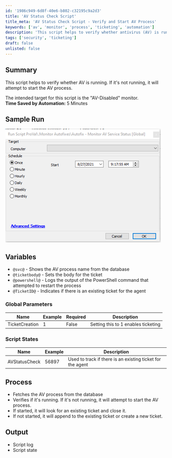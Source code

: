 ```yaml
---
id: '1986c949-6d8f-40e6-b802-c32195c9a2d3'
title: 'AV Status Check Script'
title_meta: 'AV Status Check Script - Verify and Start AV Process'
keywords: ['av', 'monitor', 'process', 'ticketing', 'automation']
description: 'This script helps to verify whether antivirus (AV) is running on a system. If the AV is not running, the script attempts to start the AV process. It is intended for use with the "AV-Disabled" monitor and can create or update tickets based on the AV status. This automation saves time and enhances security management.'
tags: ['security', 'ticketing']
draft: false
unlisted: false
---
```


## Summary

This script helps to verify whether AV is running. If it's not running, it will attempt to start the AV process.

The intended target for this script is the "AV-Disabled" monitor.  
**Time Saved by Automation:** 5 Minutes

## Sample Run

![Sample Run](../../../static/img/Autofix---Monitor-AV-Service-Status/image_1.png)

## Variables

- `@svc@` - Shows the AV process name from the database
- `@ticketbody@` - Sets the body for the ticket
- `@powershell@` - Logs the output of the PowerShell command that attempted to restart the process
- `@TicketID@` - Indicates if there is an existing ticket for the agent

### Global Parameters

| Name           | Example | Required | Description                              |
|----------------|---------|----------|------------------------------------------|
| TicketCreation | 1       | False    | Setting this to 1 enables ticketing     |

### Script States

| Name           | Example | Description                                  |
|----------------|---------|----------------------------------------------|
| AVStatusCheck  | 56897   | Used to track if there is an existing ticket for the agent |

## Process

- Fetches the AV process from the database
- Verifies if it's running. If it's not running, it will attempt to start the AV process.
- If started, it will look for an existing ticket and close it.
- If not started, it will append to the existing ticket or create a new ticket.

## Output

- Script log
- Script state
